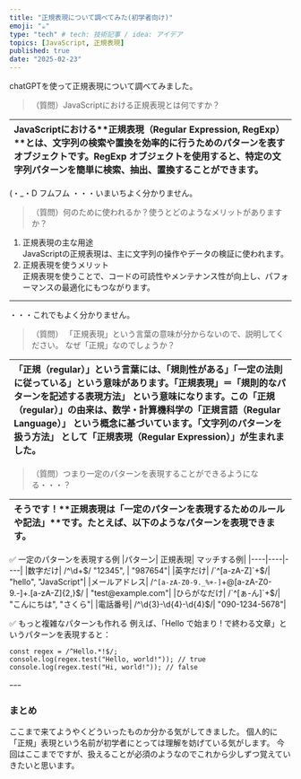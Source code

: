 ```yaml
---
title: "正規表現について調べてみた(初学者向け)"
emoji: "☕"
type: "tech" # tech: 技術記事 / idea: アイデア
topics: [JavaScript, 正規表現]
published: true
date: "2025-02-23"
---
```


chatGPTを使って正規表現について調べてみました。

> （質問）JavaScriptにおける正規表現とは何ですか？

|JavaScriptにおける**正規表現（Regular Expression, RegExp）**とは、文字列の検索や置換を効率的に行うためのパターンを表すオブジェクトです。RegExp オブジェクトを使用すると、特定の文字列パターンを簡単に検索、抽出、置換することができます。|
|:-|

(・_・D フムフム
・・・いまいちよく分かりません。

> （質問）何のために使われるか？使うとどのようなメリットがありますか？

1. 正規表現の主な用途  
JavaScriptの正規表現は、主に文字列の操作やデータの検証に使われます。  
2. 正規表現を使うメリット  
正規表現を使うことで、コードの可読性やメンテナンス性が向上し、パフォーマンスの最適化にもつながります。

---

・・・これでもよく分かりません。

> （質問）
> 「正規表現」という言葉の意味が分からないので、説明してください。
> なぜ「正規」なのでしょうか？

「正規（regular）」という言葉には、「規則性がある」「一定の法則に従っている」という意味があります。「正規表現」＝「規則的なパターンを記述する表現方法」 という意味になります。この「正規（regular）」の由来は、数学・計算機科学の「正規言語（Regular Language）」 という概念に基づいています。**「文字列のパターンを扱う方法」** として「正規表現（Regular Expression）」が生まれました。|
|:-|

> （質問）つまり一定のパターンを表現することができるようになる・・・？

そうです！**正規表現は「一定のパターンを表現するためのルールや記法」**です。たとえば、以下のようなパターンを表現できます。|
|:-|

✅ 一定のパターンを表現する例
|パターン|	    正規表現|	                                            マッチする例|
|----|----|----|
|数字だけ|	    /^\d+$/	"12345",  |                                      "987654"|
|英字だけ|	    /`^[a-zA-Z]`+$/|	                                        "hello", "JavaScript"|
|メールアドレス|	/`^[a-zA-Z0-9._%+-]`+@[a-zA-Z0-9.-]+\.[a-zA-Z]{2,}$/	|    "test@example.com"|
|ひらがなだけ|	/`^[ぁ-ん]`+$/|	                                        "こんにちは", "さくら"|
|電話番号|	    /^\d{3}-\d{4}-\d{4}$/|	                                "090-1234-5678"|

✅ もっと複雑なパターンも作れる
例えば、「Hello で始まり ! で終わる文章」というパターンを表現すると：

~~~
const regex = /^Hello.*!$/;
console.log(regex.test("Hello, world!")); // true
console.log(regex.test("Hi, world!")); // false
~~~

ｰｰｰ

### まとめ

ここまで来てようやくどういったものか分かる気がしてきました。
個人的に「正規」表現という名前が初学者にとっては理解を妨げている気がします。
今回はここまでですが、扱えることが必須のようなのでこれから少しずつ覚えていきたいと思います。

